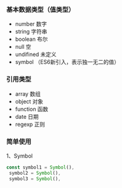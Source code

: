 ### 基本数据类型（值类型）
- number 数字
- string 字符串
- boolean 布尔
- null 空
- undifined 未定义
- symbol （ES6新引入，表示独一无二的值）

### 引用类型
- array 数组
- object 对象
- function 函数
- date 日期
- regexp 正则

### 简单使用
1、Symbol 
```js
const symbol1 = Symbol(),
 symbol2 = Symbol(),
 symbol3 = Symbol(),
```